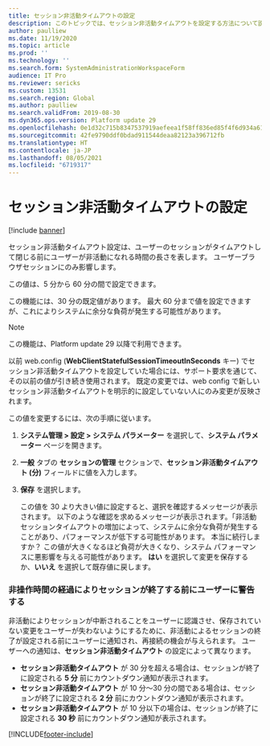 ```yaml
---
title: セッション非活動タイムアウトの設定
description: このトピックでは、セッション非活動タイムアウトを設定する方法について説明します。
author: paulliew
ms.date: 11/19/2020
ms.topic: article
ms.prod: ''
ms.technology: ''
ms.search.form: SystemAdministrationWorkspaceForm
audience: IT Pro
ms.reviewer: sericks
ms.custom: 13531
ms.search.region: Global
ms.author: paulliew
ms.search.validFrom: 2019-08-30
ms.dyn365.ops.version: Platform update 29
ms.openlocfilehash: 0e1d32c715b8347537919aefeea1f58ff836ed85f4f6d934a612d83ea8a3dde0
ms.sourcegitcommit: 42fe9790ddf0bdad911544deaa82123a396712fb
ms.translationtype: HT
ms.contentlocale: ja-JP
ms.lasthandoff: 08/05/2021
ms.locfileid: "6719317"
---
```

# <a name="set-the-session-inactivity-timeout"></a>セッション非活動タイムアウトの設定

[!include [banner](../includes/banner.md)]

セッション非活動タイムアウト設定は、ユーザーのセッションがタイムアウトして閉じる前にユーザーが非活動になれる時間の長さを表します。 ユーザーブラウザセッションにのみ影響します。

この値は、5 分から 60 分の間で設定できます。

この機能には、30 分の既定値があります。 最大 60 分まで値を設定できますが、これによりシステムに余分な負荷が発生する可能性があります。

> [!NOTE] 
> この機能は、Platform update 29 以降で利用できます。
>
> 以前 web.config (**WebClientStatefulSessionTimeoutInSeconds** キー) でセッション非活動タイムアウトを設定していた場合には、サポート要求を通じて、その以前の値が引き続き使用されます。 既定の変更では、web config で新しいセッション非活動タイムアウトを明示的に設定していない人にのみ変更が反映されます。

この値を変更するには、次の手順に従います。

1. **システム管理 > 設定 > システム パラメーター** を選択して、**システム パラメーター** ページを開きます。
2. **一般** タブの **セッションの管理** セクションで、**セッション非活動タイムアウト (分)** フィールドに値を入力します。
3. **保存** を選択します。 

    この値を 30 より大きい値に設定すると、選択を確認するメッセージが表示されます。 以下のような確認を求めるメッセージが表示されます。「非活動セッションタイムアウトの増加によって、システムに余分な負荷が発生することがあり、パフォーマンスが低下する可能性があります。 本当に続行しますか？ この値が大きくなるほど負荷が大きくなり、システム パフォーマンスに悪影響を与える可能性があります。 **はい** を選択して変更を保存するか、**いいえ** を選択して既存値に戻します。
    
### <a name="alerting-users-before-sessions-end-due-to-inactivity"></a>非操作時間の経過によりセッションが終了する前にユーザーに警告する
非活動によりセッションが中断されることをユーザーに認識させ、保存されていない変更をユーザーが失わないようにするために、非活動によるセッションの終了が設定される前にユーザーに通知され、再接続の機会が与えられます。 ユーザーへの通知は、**セッション非活動タイムアウト** の設定によって異なります。 

-  **セッション非活動タイムアウト** が 30 分を超える場合は、セッションが終了に設定される **5 分** 前にカウントダウン通知が表示されます。 
-  **セッション非活動タイムアウト** が 10 分～30 分の間である場合は、セッションが終了に設定される **2 分** 前にカウントダウン通知が表示されます。 
-  **セッション非活動タイムアウト** が 10 分以下の場合は、セッションが終了に設定される **30 秒** 前にカウントダウン通知が表示されます。



[!INCLUDE[footer-include](../../../includes/footer-banner.md)]
